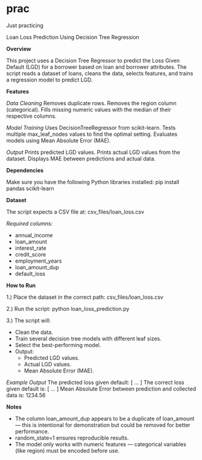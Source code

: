 # prac
Just practicing

Loan Loss Prediction Using Decision Tree Regression

**Overview**

This project uses a Decision Tree Regressor to predict the Loss Given Default (LGD) for a borrower based on loan and borrower attributes.
The script reads a dataset of loans, cleans the data, selects features, and trains a regression model to predict LGD.

**Features**

*Data Cleaning*
Removes duplicate rows.
Removes the region column (categorical).
Fills missing numeric values with the median of their respective columns.

*Model Training*
Uses DecisionTreeRegressor from scikit-learn.
Tests multiple max_leaf_nodes values to find the optimal setting.
Evaluates models using Mean Absolute Error (MAE).

*Output*
Prints predicted LGD values.
Prints actual LGD values from the dataset.
Displays MAE between predictions and actual data.

**Dependencies** 

Make sure you have the following Python libraries installed:
pip install pandas scikit-learn

**Dataset**

The script expects a CSV file at:
csv_files/loan_loss.csv

*Required columns:*
* annual_income
* loan_amount
* interest_rate
* credit_score
* employment_years
* loan_amount_dup
* default_loss

**How to Run**

1.) Place the dataset in the correct path:
csv_files/loan_loss.csv

2.) Run the script:
python loan_loss_prediction.py

3.) The script will:
* Clean the data.
* Train several decision tree models with different leaf sizes.
* Select the best-performing model.
* Output:
    * Predicted LGD values.
    * Actual LGD values.
    * Mean Absolute Error (MAE).
 

*Example Output*
The predicted loss given default: [ ... ]
The correct loss given default is: [ ... ]
Mean Absolute Error between prediction and collected data is: 1234.56

**Notes**

* The column loan_amount_dup appears to be a duplicate of loan_amount — this is intentional for demonstration but could be removed for better performance.
* random_state=1 ensures reproducible results.
* The model only works with numeric features — categorical variables (like region) must be encoded before use.
